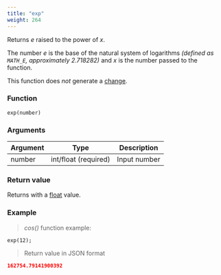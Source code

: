 ```yaml
---
title: "exp"
weight: 264
---
```


Returns _e_ raised to the power of _x_.

The number _e_ is the base of the natural system of logarithms _(defined as `MATH_E`, approximately 2.718282)_ and _x_ is the number passed to the function.

This function does *not* generate a [change](../../../overview/changes).

### Function

`exp(number)`

### Arguments

Argument | Type                 | Description
-------- | -------------------- | ------------
number   | int/float (required) | Input number

### Return value

Returns with a [float](../../../data-types/float) value.

### Example

> _cos()_ function example:

```thingsdb,json_response
exp(12);
```

> Return value in JSON format

```json
162754.79141900392
```
